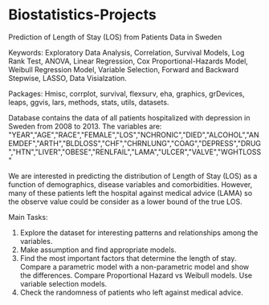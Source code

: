 # Biostatistics-Projects
Prediction of Length of Stay (LOS) from Patients Data in Sweden


Keywords: 
Exploratory Data Analysis, Correlation, Survival Models, Log Rank Test, ANOVA, Linear Regression, Cox Proportional-Hazards Model, Weibull Regression Model, Variable Selection, Forward and Backward Stepwise, LASSO, Data Visialzation.

Packages: 
Hmisc, corrplot, survival, flexsurv, eha, graphics, grDevices, leaps, ggvis, lars, methods, stats, utils, datasets.


Database contains the data of all patients hospitalized with depression in Sweden from 2008 to 2013. The variables are:
"YEAR","AGE","RACE","FEMALE","LOS","NCHRONIC","DIED","ALCOHOL","ANEMDEF","ARTH","BLDLOSS","CHF","CHRNLUNG","COAG","DEPRESS","DRUG","HTN","LIVER","OBESE","RENLFAIL","LAMA","ULCER","VALVE","WGHTLOSS"

We are interested in predicting the distribution of Length of Stay (LOS) as a function of demographics, disease variables and comorbidities. However, many of these patients left the hospital against medical advice (LAMA) so the observe value could be consider as a lower bound of the true LOS.


Main Tasks:
1. Explore the dataset for interesting patterns and relationships among the variables.
2. Make assumption and find appropriate models.
3. Find the most important factors that determine the length of stay.
Compare a parametric model with a non-parametric model and show the
differences. Compare Proportional Hazard vs Weibull models. Use variable selection models.
4. Check the randomness of patients who left against medical advice.

